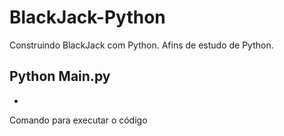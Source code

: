 # BlackJack-Python
Construindo BlackJack com Python. Afins de estudo de Python.

## Python Main.py
-
Comando para executar o código
